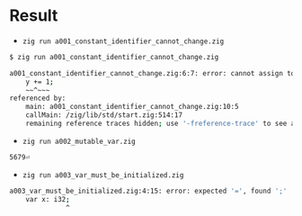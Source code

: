 # Result
- `zig run a001_constant_identifier_cannot_change.zig`

```bash
$ zig run a001_constant_identifier_cannot_change.zig

a001_constant_identifier_cannot_change.zig:6:7: error: cannot assign to constant
    y += 1;
    ~~^~~~
referenced by:
    main: a001_constant_identifier_cannot_change.zig:10:5
    callMain: /zig/lib/std/start.zig:514:17
    remaining reference traces hidden; use '-freference-trace' to see all reference traces

```

- `zig run a002_mutable_var.zig`

```bash
5679⏎

```

- `zig run a003_var_must_be_initialized.zig`

```bash
a003_var_must_be_initialized.zig:4:15: error: expected '=', found ';'
    var x: i32;
              ^
```
